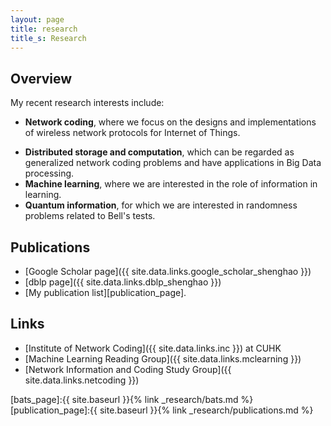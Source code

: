 ```yaml
---
layout: page
title: research
title_s: Research
---
```


## Overview
My recent research interests include:
* **Network coding**, where we focus on the designs and implementations of wireless network protocols for Internet of Things.
<!-- See more details in the [BATS code page][bats_page]. -->
* **Distributed storage and computation**, which can be regarded as generalized network coding problems and have applications in Big Data processing.
* **Machine learning**, where we are interested in the role of information in learning.
* **Quantum information**, for which we are interested in randomness problems related to Bell's tests.

## Publications

- [Google Scholar page]({{ site.data.links.google_scholar_shenghao }})
- [dblp page]({{ site.data.links.dblp_shenghao }})
- [My publication list][publication_page].

## Links

- [Institute of Network Coding]({{ site.data.links.inc }}) at CUHK
- [Machine Learning Reading Group]({{ site.data.links.mclearning }})
- [Network Information and Coding Study Group]({{ site.data.links.netcoding }})

<!-- ### Reference
{% bibliography --cited %} -->


[bats_page]:{{ site.baseurl }}{% link _research/bats.md %}
[publication_page]:{{ site.baseurl }}{% link _research/publications.md %}
